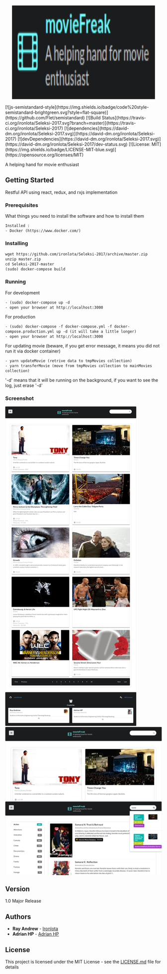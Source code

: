 <p align="center">
  <img width="460" height="300" src="https://raw.githubusercontent.com/ironlota/Seleksi-2017/create-react-app/client/screenshot/ssLogo.png">
</p>
[![js-semistandard-style](https://img.shields.io/badge/code%20style-semistandard-brightgreen.svg?style=flat-square)](https://github.com/Flet/semistandard)
[![Build Status](https://travis-ci.org/ironlota/Seleksi-2017.svg?branch=master)](https://travis-ci.org/ironlota/Seleksi-2017)
[![dependencies](https://david-dm.org/ironlota/Seleksi-2017.svg)](https://david-dm.org/ironlota/Seleksi-2017)
[![devDependencies](https://david-dm.org/ironlota/Seleksi-2017.svg)](https://david-dm.org/ironlota/Seleksi-2017/dev-status.svg)
[![License: MIT](https://img.shields.io/badge/LICENSE-MIT-blue.svg)](https://opensource.org/licenses/MIT)

A helping hand for movie enthusiast

## Getting Started

Restful API using react, redux, and rxjs implementation

### Prerequisites

What things you need to install the software and how to install them

```
Installed :
- Docker (https://www.docker.com/)
```

### Installing

```
wget https://github.com/ironlota/Seleksi-2017/archive/master.zip
unzip master.zip
cd Seleksi-2017-master
(sudo) docker-compose build
```

### Running

For development
```
- (sudo) docker-compose up -d
- open your browser at http://localhost:3000
```

For production
```
- (sudo) docker-compose -f docker-compose.yml -f docker-compose.production.yml up -d (it will take a little longer)
- open your browser at http://localhost:3000
```

For updating movie (beware, if you get error message, it means you did not run it via docker container)
```
- yarn updateMovie (retrive data to tmpMovies collection)
- yarn transferMovie (move from tmpMovies collection to mainMovies collection)
```

'-d' means that it will be running on the background, if you want to see the log, just erase '-d'

### Screenshot
![s1](https://raw.githubusercontent.com/ironlota/Seleksi-2017/create-react-app/client/screenshot/s1.png) <!-- .element height="50%" width="50%" -->
![s2](https://raw.githubusercontent.com/ironlota/Seleksi-2017/create-react-app/client/screenshot/s2.png) <!-- .element height="50%" width="50%" -->
![s3](https://raw.githubusercontent.com/ironlota/Seleksi-2017/create-react-app/client/screenshot/s3.png) <!-- .element height="50%" width="50%" -->

## Version

1.0 Major Release

## Authors

* **Ray Andrew** - [Ironlota](https://github.com/ironlota)
* **Adrian HP** - [Adrian HP](https://github.com/adrianhp97)

## License

This project is licensed under the MIT License - see the [LICENSE.md](LICENSE.md) file for details